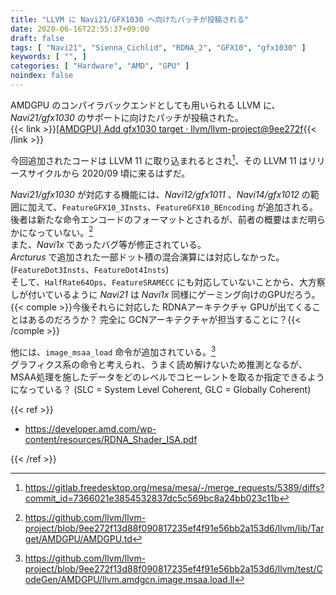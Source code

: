 ```yaml
---
title: "LLVM に Navi21/GFX1030 へ向けたパッチが投稿される"
date: 2020-06-16T22:55:37+09:00
draft: false
tags: [ "Navi21", "Sienna_Cichlid", "RDNA_2", "GFX10", "gfx1030" ]
keywords: [ "", ]
categories: [ "Hardware", "AMD", "GPU" ]
noindex: false
---
```


AMDGPU のコンパイラバックエンドとしても用いられる LLVM に、*Navi21/gfx1030* のサポートに向けたパッチが投稿された。  
{{< link >}}[[AMDGPU] Add gfx1030 target · llvm/llvm-project@9ee272f](https://github.com/llvm/llvm-project/commit/9ee272f13d88f090817235ef4f91e56bb2a153d6){{< /link >}}

今回追加されたコードは LLVM 11 に取り込まれるとされ[^1]、その LLVM 11 はリリースサイクルから 2020/09 頃に来るはずだ。  

[^1]: <https://gitlab.freedesktop.org/mesa/mesa/-/merge_requests/5389/diffs?commit_id=7366021e3854532837dc5c569bc8a24bb023c11b>

*Navi21/gfx1030* が対応する機能には、*Navi12/gfx1011* 、*Navi14/gfx1012* の範囲に加えて、`FeatureGFX10_3Insts`、`FeatureGFX10_BEncoding` が追加される。  
後者は新たな命令エンコードのフォーマットとされるが、前者の概要はまだ明らかになっていない。[^2]  
また、*Navi1x* であったバグ等が修正されている。  
*Arcturus* で追加された一部ドット積の混合演算には対応しなかった。 (`FeatureDot3Insts`、`FeatureDot4Insts`)  
そして、`HalfRate64Ops`、`FeatureSRAMECC` にも対応していないことから、大方察しが付いているように *Navi21* は *Navi1x* 同様にゲーミング向けのGPUだろう。{{< comple >}}今後それらに対応した RDNAアーキテクチャ GPUが出てくることはあるのだろうか？ 完全に GCNアーキテクチャが担当することに？{{< /comple >}}  

[^2]: <https://github.com/llvm/llvm-project/blob/9ee272f13d88f090817235ef4f91e56bb2a153d6/llvm/lib/Target/AMDGPU/AMDGPU.td>

他には、`image_msaa_load` 命令が追加されている。[^3]  
グラフィクス系の命令と考えられ、うまく読め解けないため推測となるが、MSAA処理を施したデータをどのレベルでコヒーレントを取るか指定できるようになっている？ (SLC = System Level Coherent, GLC = Globally Coherent)  

[^3]: <https://github.com/llvm/llvm-project/blob/9ee272f13d88f090817235ef4f91e56bb2a153d6/llvm/test/CodeGen/AMDGPU/llvm.amdgcn.image.msaa.load.ll>

{{< ref >}}

 * <https://developer.amd.com/wp-content/resources/RDNA_Shader_ISA.pdf>

{{< /ref >}}
